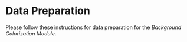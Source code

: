 # Data Preparation

Please follow these instructions for data preparation for the *Background Colorization Module*.
